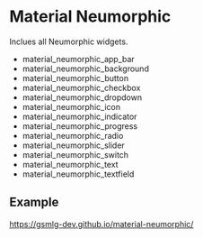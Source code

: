 # Material Neumorphic

Inclues all Neumorphic widgets.

- material_neumorphic_app_bar
- material_neumorphic_background
- material_neumorphic_button
- material_neumorphic_checkbox
- material_neumorphic_dropdown
- material_neumorphic_icon
- material_neumorphic_indicator
- material_neumorphic_progress
- material_neumorphic_radio
- material_neumorphic_slider
- material_neumorphic_switch
- material_neumorphic_text
- material_neumorphic_textfield

## Example

<https://gsmlg-dev.github.io/material-neumorphic/>
